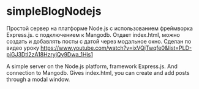 # simpleBlogNodejs
Простой сервер на платформе Node.js с использованием фреймворка Express.js.
c подключением к  Mangodb.
Отдает index.html, можно создать и добавлять посты с датой через модальное окно.
Сделан по видео уроку https://www.youtube.com/watch?v=ixVQjTwqfe0&list=PLD-piGJ3Dtl2zA18HzryjQy9Dwa_1Hjs1

A simple server on the Node.js platform, framework Express.js.
And connection to Mangodb.
Gives index.html, you can create and add posts through a modal window.
